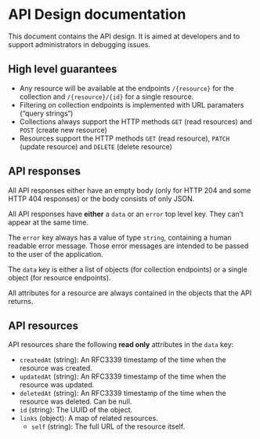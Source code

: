 # API Design documentation

This document contains the API design. It is aimed at developers and to support administrators in debugging issues.

## High level guarantees

- Any resource will be available at the endpoints `/{resource}` for the collection and `/{resource}/{id}` for a single resource.
- Filtering on collection endpoints is implemented with URL paramaters (“query strings“)
- Collections always support the HTTP methods `GET` (read resources) and `POST` (create new resource)
- Resources support the HTTP methods `GET` (read resource), `PATCH` (update resource) and `DELETE` (delete resource)

## API responses

All API responses either have an empty body (only for HTTP 204 and some HTTP 404 responses) or the body consists of only JSON.

All API responses have **either** a `data` or an `error` top level key. They can’t appear at the same time.

The `error` key always has a value of type `string`, containing a human readable error message. Those error messages are intended to be passed to the user of the application.

The `data` key is either a list of objects (for collection endpoints) or a single object (for resource endpoints).

All attributes for a resource are always contained in the objects that the API returns.

## API resources

API resources share the following **read only** attributes in the `data` key:

- `createdAt` (string): An RFC3339 timestamp of the time when the resource was created.
- `updatedAt` (string): An RFC3339 timestamp of the time when the resource was updated.
- `deletedAt` (string): An RFC3339 timestamp of the time when the resource was deleted. Can be null.
- `id` (string): The UUID of the object.
- `links` (object): A map of related resources.
  - `self` (string): The full URL of the resource itself.
